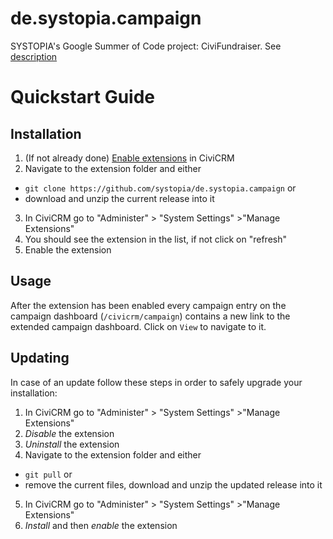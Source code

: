 # de.systopia.campaign
SYSTOPIA's Google Summer of Code project: CiviFundraiser. See [description](http://wiki.civicrm.org/confluence/display/CRM/Google+Summer+of+Code+-+2015#GoogleSummerofCode-2015-StrategicFundraisingandCampaigning)

# Quickstart Guide

## Installation
1. (If not already done) [Enable extensions](http://wiki.civicrm.org/confluence/display/CRMDOC/Extensions) in CiviCRM
2. Navigate to the extension folder and either
  * ```git clone https://github.com/systopia/de.systopia.campaign``` or
  * download and unzip the current release into it
3. In CiviCRM go to "Administer" > "System Settings" >"Manage Extensions"
4. You should see the extension in the list, if not click on "refresh"
5. Enable the extension

## Usage
After the extension has been enabled every campaign entry on the campaign dashboard (```/civicrm/campaign```) contains a new link to the extended campaign dashboard. Click on ```View``` to navigate to it.

## Updating
In case of an update follow these steps in order to safely upgrade your installation:
1. In CiviCRM go to "Administer" > "System Settings" >"Manage Extensions"
2. *Disable* the extension
3. *Uninstall* the extension
4. Navigate to the extension folder and either
  * ```git pull``` or
  * remove the current files, download and unzip the updated release into it
5. In CiviCRM go to "Administer" > "System Settings" >"Manage Extensions"
6. *Install* and then *enable* the extension
